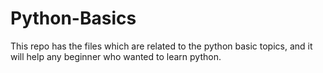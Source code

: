 # Python-Basics
This repo has the files which are related to the python basic topics, and it will help any beginner who wanted to learn python. 
